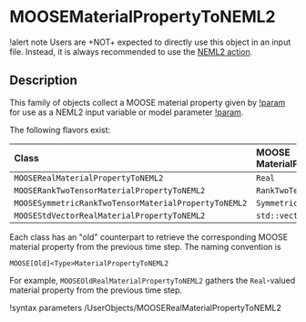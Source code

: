 # MOOSEMaterialPropertyToNEML2

!alert note
Users are +NOT+ expected to directly use this object in an input file. Instead, it is always recommended to use the [NEML2 action](syntax/NEML2/index.md).

## Description

This family of objects collect a MOOSE material property given by [!param](/UserObjects/MOOSERealMaterialPropertyToNEML2/from_moose) for use as a NEML2 input variable or model parameter [!param](/UserObjects/MOOSERealMaterialPropertyToNEML2/to_neml2).

The following flavors exist:

| Class                                                | MOOSE MaterialProperty type |
| :--------------------------------------------------- | :-------------------------- |
| `MOOSERealMaterialPropertyToNEML2`                   | `Real`                      |
| `MOOSERankTwoTensorMaterialPropertyToNEML2`          | `RankTwoTensor`             |
| `MOOSESymmetricRankTwoTensorMaterialPropertyToNEML2` | `SymmetricRankTwoTensor`    |
| `MOOSEStdVectorRealMaterialPropertyToNEML2`          | `std::vector<Real>`         |

Each class has an "old" counterpart to retrieve the corresponding MOOSE material property from the previous time step. The naming convention is

```
MOOSE[Old]<Type>MaterialPropertyToNEML2
```

For example, `MOOSEOldRealMaterialPropertyToNEML2` gathers the `Real`-valued material property from the previous time step.

!syntax parameters /UserObjects/MOOSERealMaterialPropertyToNEML2
